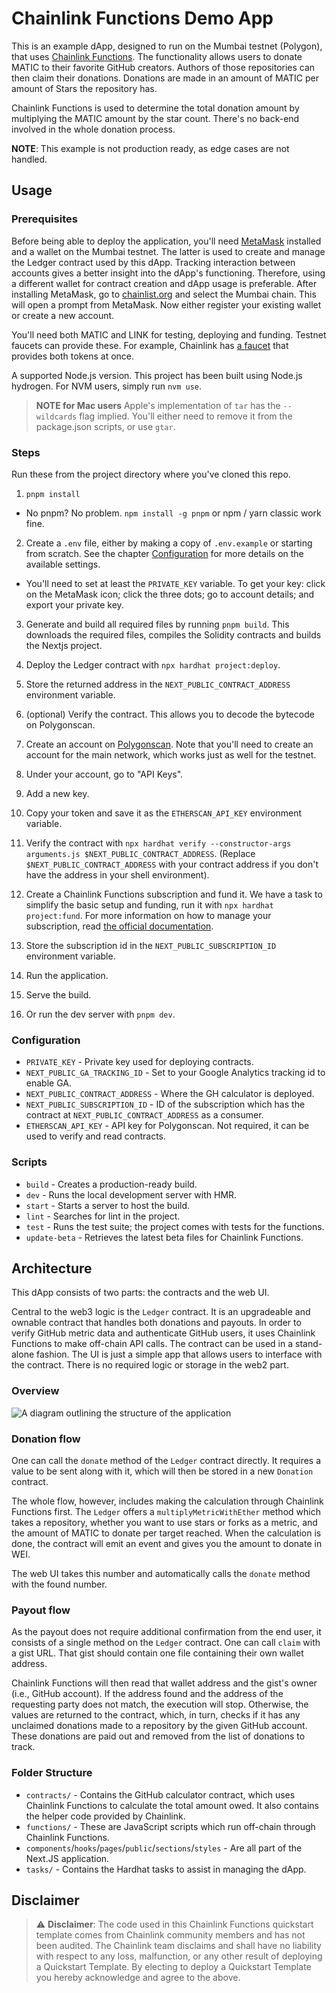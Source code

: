 # Chainlink Functions Demo App

This is an example dApp, designed to run on the Mumbai testnet (Polygon), that uses [Chainlink Functions](https://docs.chain.link/chainlink-functions/). The functionality allows users to donate MATIC to their favorite GitHub creators. Authors of those repositories can then claim their donations. Donations are made in an amount of MATIC per amount of Stars the repository has.

Chainlink Functions is used to determine the total donation amount by multiplying the MATIC amount by the star count. There's no back-end involved in the whole donation process.

**NOTE**: This example is not production ready, as edge cases are not handled.

## Usage

### Prerequisites

Before being able to deploy the application, you'll need [MetaMask](https://metamask.io/) installed and a wallet on the Mumbai testnet. The latter is used to create and manage the Ledger contract used by this dApp. Tracking interaction between accounts gives a better insight into the dApp's functioning. Therefore, using a different wallet for contract creation and dApp usage is preferable. After installing MetaMask, go to [chainlist.org](*https://chainlist.org/?testnets=true&search=polygon*) and select the Mumbai chain. This will open a prompt from MetaMask. Now either register your existing wallet or create a new account.

You'll need both MATIC and LINK for testing, deploying and funding. Testnet faucets can provide these. For example, Chainlink has [a faucet](https://faucets.chain.link/mumbai) that provides both tokens at once.

A supported Node.js version. This project has been built using Node.js hydrogen. For NVM users, simply run `nvm use`.

> **NOTE for Mac users** Apple's implementation of `tar` has the `--wildcards` flag implied. You'll either need to remove it from the package.json scripts, or use `gtar`.

### Steps

Run these from the project directory where you've cloned this repo.

1. `pnpm install`
  - No pnpm? No problem. `npm install -g pnpm` or npm / yarn classic work fine.
2. Create a `.env` file, either by making a copy of `.env.example` or starting from scratch. See the chapter [Configuration](#configuration) for more details on the available settings.
  - You'll need to set at least the `PRIVATE_KEY` variable. To get your key: click on the MetaMask icon; click the three dots; go to account details; and export your private key.
3. Generate and build all required files by running `pnpm build`. This downloads the required files, compiles the Solidity contracts and builds the Nextjs project.
4. Deploy the Ledger contract with `npx hardhat project:deploy`.
5. Store the returned address in the `NEXT_PUBLIC_CONTRACT_ADDRESS` environment variable.
6. (optional) Verify the contract. This allows you to decode the bytecode on Polygonscan.
  1. Create an account on [Polygonscan](polygonscan.com). Note that you'll need to create an account for the main network, which works just as well for the testnet.
  2. Under your account, go to "API Keys".
  3. Add a new key.
  4. Copy your token and save it as the `ETHERSCAN_API_KEY` environment variable.
  5. Verify the contract with `npx hardhat verify --constructor-args arguments.js $NEXT_PUBLIC_CONTRACT_ADDRESS`. (Replace `$NEXT_PUBLIC_CONTRACT_ADDRESS` with your contract address if you don't have the address in your shell environment).

7. Create a Chainlink Functions subscription and fund it. We have a task to simplify the basic setup and funding, run it with `npx hardhat project:fund`. For more information on how to manage your subscription, read [the official documentation](https://docs.chain.link/chainlink-functions/resources/subscriptions).
8. Store the subscription id in the `NEXT_PUBLIC_SUBSCRIPTION_ID` environment variable.
9. Run the application.
  1. Serve the build.
  2. Or run the dev server with `pnpm dev`.

### Configuration

- `PRIVATE_KEY` - Private key used for deploying contracts.
- `NEXT_PUBLIC_GA_TRACKING_ID` - Set to your Google Analytics tracking id to enable GA.
- `NEXT_PUBLIC_CONTRACT_ADDRESS` - Where the GH calculator is deployed.
- `NEXT_PUBLIC_SUBSCRIPTION_ID` - ID of the subscription which has the contract at `NEXT_PUBLIC_CONTRACT_ADDRESS` as a consumer.
- `ETHERSCAN_API_KEY` - API key for Polygonscan. Not required, it can be used to verify and read contracts.

### Scripts

- `build` - Creates a production-ready build.
- `dev` - Runs the local development server with HMR.
- `start` - Starts a server to host the build.
- `lint` - Searches for lint in the project.
- `test` - Runs the test suite; the project comes with tests for the functions.
- `update-beta` - Retrieves the latest beta files for Chainlink Functions.

## Architecture

This dApp consists of two parts: the contracts and the web UI.

Central to the web3 logic is the `Ledger` contract. It is an upgradeable and ownable contract that handles both donations and payouts. In order to verify GitHub metric data and authenticate GitHub users, it uses Chainlink Functions to make off-chain API calls. The contract can be used in a stand-alone fashion. The UI is just a simple app that allows users to interface with the contract. There is no required logic or storage in the web2 part.

### Overview

![A diagram outlining the structure of the application](./logic-overview.png)

### Donation flow

One can call the `donate` method of the `Ledger` contract directly. It requires a value to be sent along with it, which will then be stored in a new `Donation` contract.

The whole flow, however, includes making the calculation through Chainlink Functions first. The `Ledger` offers a `multiplyMetricWithEther` method which takes a repository, whether you want to use stars or forks as a metric, and the amount of MATIC to donate per target reached. When the calculation is done, the contract will emit an event and gives you the amount to donate in WEI.

The web UI takes this number and automatically calls the `donate` method with the found number.

### Payout flow

As the payout does not require additional confirmation from the end user, it consists of a single method on the `Ledger` contract. One can call `claim` with a gist URL. That gist should contain one file containing their own wallet address.

Chainlink Functions will then read that wallet address and the gist's owner (i.e., GitHub account). If the address found and the address of the requesting party does not match, the execution will stop. Otherwise, the values are returned to the contract, which, in turn, checks if it has any unclaimed donations made to a repository by the given GitHub account. These donations are paid out and removed from the list of donations to track.

### Folder Structure

- `contracts/` - Contains the GitHub calculator contract, which uses Chainlink Functions to calculate the total amount owed. It also contains the helper code provided by Chainlink.
- `functions/` - These are JavaScript scripts which run off-chain through Chainlink Functions.
- `components`/`hooks`/`pages`/`public`/`sections`/`styles` - Are all part of the Next.JS application.
- `tasks/` - Contains the Hardhat tasks to assist in managing the dApp.

## Disclaimer
> :warning: **Disclaimer**: The code used in this Chainlink Functions quickstart template comes from Chainlink community members and has not been audited. The Chainlink team disclaims and shall have no liability with respect to any loss, malfunction, or any other result of deploying a Quickstart Template. By electing to deploy a Quickstart Template you hereby acknowledge and agree to the above.
